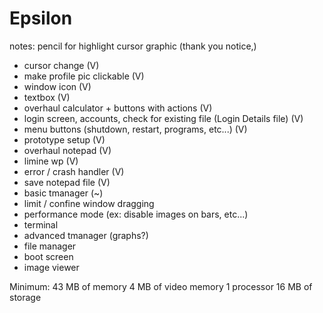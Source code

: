 # Epsilon

notes:
pencil for highlight cursor graphic (thank you notice,)

- cursor change (V)
- make profile pic clickable (V)
- window icon (V)
- textbox (V)
- overhaul calculator + buttons with actions (V)
- login screen, accounts, check for existing file (Login Details file) (V)
- menu buttons (shutdown, restart, programs, etc...) (V)
- prototype setup (V)
- overhaul notepad (V)
- limine wp (V)
- error / crash handler (V)
- save notepad file (V)
- basic tmanager (~)
- limit / confine window dragging
- performance mode (ex: disable images on bars, etc...)
- terminal
- advanced tmanager (graphs?)
- file manager
- boot screen
- image viewer

Minimum:
43 MB of memory
4 MB of video memory
1 processor
16 MB of storage